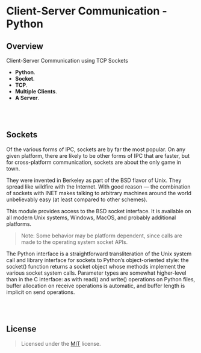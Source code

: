 # Client-Server Communication - Python

## Overview

Client-Server Communication using TCP Sockets


- **Python**.
- **Socket**.
- **TCP**.
- **Multiple Clients**.
- **A Server**.

<br><br>
## Sockets

Of the various forms of IPC, sockets are by far the most popular. On any given platform, there are likely to be other forms of IPC that are faster, but for cross-platform communication, sockets are about the only game in town.

They were invented in Berkeley as part of the BSD flavor of Unix. They spread like wildfire with the Internet. With good reason — the combination of sockets with INET makes talking to arbitrary machines around the world unbelievably easy (at least compared to other schemes).


This module provides access to the BSD socket interface. It is available on all modern Unix systems, Windows, MacOS, and probably additional platforms.

> Note: Some behavior may be platform dependent, since calls are made to the operating system socket APIs.

The Python interface is a straightforward transliteration of the Unix system call and library interface for sockets to Python’s object-oriented style: the socket() function returns a socket object whose methods implement the various socket system calls. Parameter types are somewhat higher-level than in the C interface: as with read() and write() operations on Python files, buffer allocation on receive operations is automatic, and buffer length is implicit on send operations.

<br><br>
## License

> Licensed under the [MIT](license) license.
